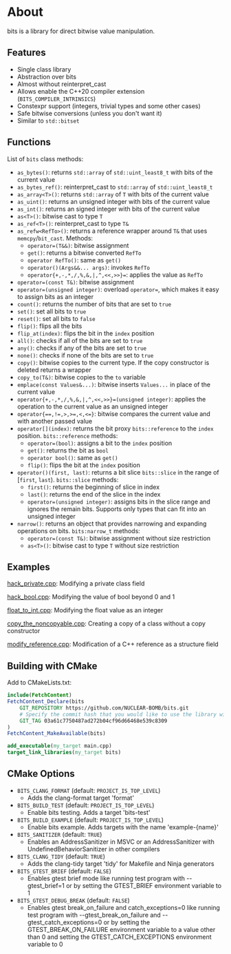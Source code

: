 # About

bits is a library for direct bitwise value manipulation.

## Features

- Single class library
- Abstraction over bits
- Almost without reinterpret_cast
- Allows enable the C++20 compiler extension (`BITS_COMPILER_INTRINSICS`)
- Constexpr support (integers, trivial types and some other cases)
- Safe bitwise conversions (unless you don't want it)
- Similar to `std::bitset`

## Functions

List of `bits` class methods:

- `as_bytes()`: returns `std::array` of `std::uint_least8_t` with bits of the current value
- `as_bytes_ref()`: reinterpret_cast to `std::array` of `std::uint_least8_t`
- `as_array<T>()`: returns `std::array` of `T` with bits of the current value
- `as_uint()`: returns an unsigned integer with bits of the current value
- `as_int()`: returns an signed integer with bits of the current value
- `as<T>()`: bitwise cast to type `T`
- `as_ref<T>()`: reinterpret_cast to type `T&`
- `as_refw<RefTo>()`: returns a reference wrapper around `T&` that uses `memcpy`/`bit_cast`. Methods:
    - `operator=(T&&)`: bitwise assignment
    - `get()`: returns a bitwise converted `RefTo`
    - `operator RefTo()`: same as `get()`
    - `operator()(Args&&... args)`: invokes `RefTo`
    - `operator{+,-,*,/,%,&,|,^,<<,>>}=`: applies the value as `RefTo`
- `operator=(const T&)`: bitwise assignment
- `operator=(unsigned integer)`: overload `operator=`, which makes it easy to assign bits as an integer
- `count()`: returns the number of bits that are set to `true`
- `set()`: set all bits to `true`
- `reset()`: set all bits to `false`
- `flip()`: flips all the bits
- `flip_at(index)`: flips the bit in the `index` position
- `all()`: checks if all of the bits are set to `true`
- `any()`: checks if any of the bits are set to `true`
- `none()`: checks if none of the bits are set to `true`
- `copy()`: bitwise copies to the current type. If the copy constructor is deleted returns a wrapper
- `copy_to(T&)`: bitwise copies to the `to` variable
- `emplace(const Values&...)`: bitwise inserts `Values...` in place of the current value
- `operator{+,-,*,/,%,&,|,^,<<,>>}=(unsigned integer)`: applies the operation to the current value as an unsigned integer
- `operator{==,!=,>,>=,<,<=}`: bitwise compares the current value and with another passed value
- `operator[](index)`: returns the bit proxy `bits::reference` to the `index` position. `bits::reference` methods:
    - `operator=(bool)`: assigns a bit to the `index` position
    - `get()`: returns the bit as `bool`
    - `operator bool()`: same as `get()`
    - `flip()`: flips the bit at the `index` position
- `operator()(first, last)`: returns a bit slice `bits::slice` in the range of [`first`, `last`). `bits::slice` methods:
    - `first()`: returns the beginning of slice in index
    - `last()`: returns the end of the slice in the index
    - `operator=(unsigned integer)`: assigns bits in the slice range and ignores the remain bits. Supports only types that can fit into an unsigned integer
- `narrow()`: returns an object that provides narrowing and expanding operations on bits. `bits:narrow_t` methods:
    - `operator=(const T&)`: bitwise assignment without size restriction
    - `as<T>()`: bitwise cast to type `T` without size restriction

## Examples

[hack_private.cpp](example/hack_private.cpp):
Modifying a private class field

[hack_bool.cpp](example/hack_bool.cpp):
Modifying the value of bool beyond 0 and 1

[float_to_int.cpp](example/float_to_int.cpp):
Modifying the float value as an integer

[copy_the_noncopyable.cpp](example/copy_the_noncopyable.cpp):
Creating a copy of a class without a copy constructor

[modify_reference.cpp](example/modify_reference.cpp):
Modification of a C++ reference as a structure field

## Building with CMake

Add to CMakeLists.txt:
```cmake
include(FetchContent)
FetchContent_Declare(bits
    GIT_REPOSITORY https://github.com/NUCLEAR-BOMB/bits.git
    # Specify the commit hash that you would like to use the library with
    GIT_TAG 03a61c7750487ad272b04cf96d66468e539c8309
)
FetchContent_MakeAvailable(bits)

add_executable(my_target main.cpp)
target_link_libraries(my_target bits)
```

## CMake Options

- `BITS_CLANG_FORMAT` (default: `PROJECT_IS_TOP_LEVEL`)
    - Adds the clang-format target 'format'
- `BITS_BUILD_TEST` (default: `PROJECT_IS_TOP_LEVEL`)
    - Enable bits testing. Adds a target 'bits-test'
- `BITS_BUILD_EXAMPLE` (default: `PROJECT_IS_TOP_LEVEL`)
    - Enable bits example. Adds targets with the name
    'example-{name}'
- `BITS_SANITIZER` (default: `TRUE`)
    - Enables an AddressSanitizer in MSVC or an AddressSanitizer with UndefinedBehaviorSanitizer in other compilers
- `BITS_CLANG_TIDY` (default: `TRUE`)
    - Adds the clang-tidy target 'tidy' for Makefile and Ninja generators
- `BITS_GTEST_BRIEF` (default: `FALSE`)
    - Enables gtest brief mode like running test program with --gtest_brief=1 or by setting the GTEST_BRIEF environment variable to 1
- `BITS_GTEST_DEBUG_BREAK` (default: `FALSE`)
    - Enables gtest break_on_failure and catch_exceptions=0 like running test program with --gtest_break_on_failure and --gtest_catch_exceptions=0 or by setting the GTEST_BREAK_ON_FAILURE environment variable to a value other than 0 and setting the GTEST_CATCH_EXCEPTIONS environment variable to 0
